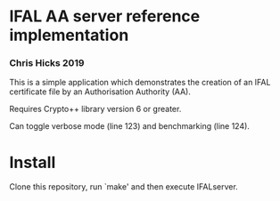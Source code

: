 # IFAL AA server reference implementation
### Chris Hicks 2019

This is a simple application which demonstrates the creation of an IFAL certificate file by an Authorisation Authority (AA).

Requires Crypto++ library version 6 or greater. 

Can toggle verbose mode (line 123) and benchmarking (line 124).

# Install

Clone this repository, run `make' and then execute IFALserver.